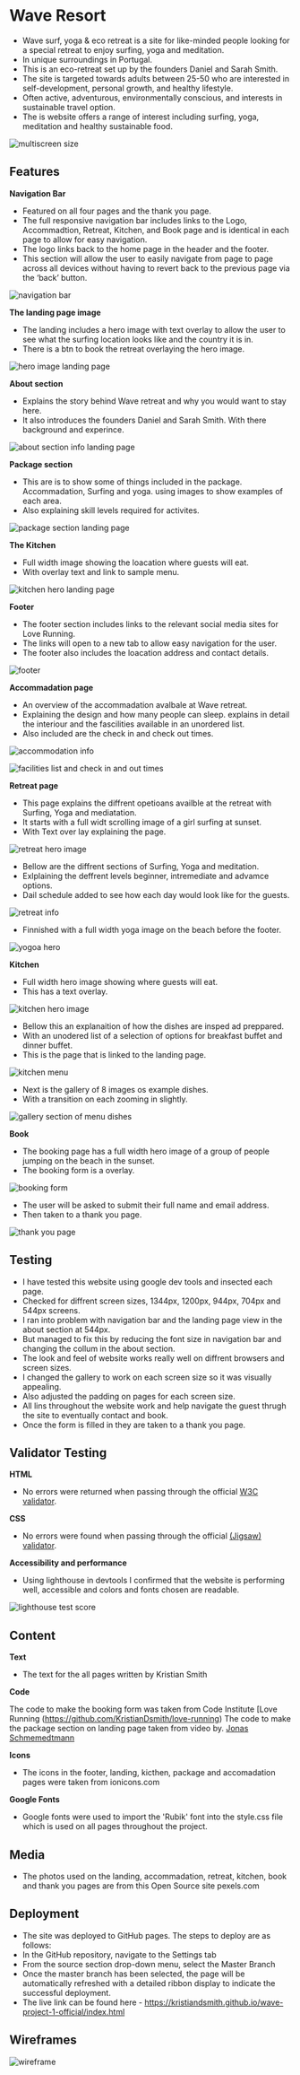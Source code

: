 # Wave Resort

- Wave surf, yoga & eco retreat is a site for like-minded people looking for a special retreat to enjoy surfing, yoga and meditation. 
- In unique surroundings in Portugal. 
- This is an eco-retreat set up by the founders Daniel and Sarah Smith. 
- The site is targeted towards adults between 25-50 who are interested in self-development, personal growth, and healthy lifestyle. 
- Often active, adventurous, environmentally conscious, and interests in sustainable travel option. 
- The is website offers a range of interest including surfing, yoga, meditation and healthy sustainable food.

![multiscreen size](/assets/images/multiscreen-size.png)


## Features

**Navigation Bar**

- Featured on all four pages and the thank you page. 
- The full responsive navigation bar includes links to the Logo, Accommadtion, Retreat, Kitchen, and Book page and is identical in each page to allow for easy navigation. 
- The logo links back to the home page in the header and the footer.
- This section will allow the user to easily navigate from page to page across all devices without having to revert back to the previous page via the ‘back’ button.

![navigation bar](/assets/images/navvigation.png)


**The landing page image**

- The landing includes a hero image with text overlay to allow the user to see what the surfing location looks like and the country it is in. 
- There is a btn to book the retreat overlaying the hero image. 

![hero image landing page](/assets/images/hero-image-landing-page.png)


**About section**

- Explains the story behind Wave retreat and why you would want to stay here. 
- It also introduces the founders Daniel and Sarah Smith. With there background and experince. 

![about section info landing page](/assets/images/about-section-landing-page.png)


**Package section**

- This are is to show some of things included in the package. Accommadation, Surfing and yoga. using images to show examples of each area. 
- Also explaining skill levels required for activites. 

![package section landing page](/assets/images/package-section-landing-page.png)


**The Kitchen**

- Full width image showing the loacation where guests will eat. 
- With overlay text and link to sample menu. 

![kitchen hero landing page](/assets/images/kitchen-landing-page.png)


**Footer**

- The footer section includes links to the relevant social media sites for Love Running. 
- The links will open to a new tab to allow easy navigation for the user.
- The footer also includes the loacation address and contact details. 

![footer](/assets/images/footer.png)


**Accommadation page** 

- An overview of the accommadation avalbale at Wave retreat. 
- Explaining the design and how many people can sleep. explains in detail the interiour and the fascilities available in an unordered list. 
- Also included are the check in and check out times. 

![accommodation info](/assets/images/accommodation-info.png)

![facilities list and check in and out times](/assets/images/facilities-info.png)


**Retreat page**

- This page explains the diffrent opetioans availble at the retreat with Surfing, Yoga and mediatation. 
- It starts with a full widt scrolling image of a girl surfing at sunset. 
- With Text over lay explaining the page.

![retreat hero image](/assets/images/retreat-hero-image.png)

- Bellow are the diffrent sections of Surfing, Yoga and meditation. 
- Exlplaining the deffrent levels beginner, intremediate and advamce options. 
- Dail schedule added to see how each day would look like for the guests. 

![retreat info](/assets/images/retreat-info.png)

- Finnished with a full width yoga image on the beach before the footer. 

![yogoa hero](/assets/images/yogo-hero.png)


**Kitchen**

- Full width hero image showing where guests will eat. 
- This has a text overlay.

![kitchen hero image](/assets/images/kitchen-hro-image.png)

- Bellow this an explanaition of how the dishes are insped ad preppared. 
- With an unodered list of a selection of options for breakfast buffet and dinner buffet. 
- This is the page that is linked to the landing page. 

![kitchen menu](/assets/images/kitchen-menu.png)

- Next is the gallery of 8 images os example dishes. 
- With a transition on each zooming in slightly. 

![gallery section of menu dishes](/assets/images/kitchen-gallery.png)


**Book**

- The booking page has a full width hero image of a group of people jumping on the beach in the sunset. 
- The booking form is a overlay. 

![booking form](/assets/images/booking-sign-up-form.png)

- The user will be asked to submit their full name and email address. 
- Then taken to a thank you page. 

![thank you page](/assets/images/thankyou-page.png)


## Testing

- I have tested this website using google dev tools and insected each page. 
- Checked for diffrent screen sizes, 1344px, 1200px, 944px, 704px and 544px screens. 
- I ran into problem with navigation bar and the landing page view in the about section at 544px. 
- But managed to fix this by reducing the font size in navigation bar and changing the collum in the about section. 
- The look and feel of website works really well on diffrent browsers and screen sizes. 
- I changed the gallery to work on each screen size so it was visually appealing. 
- Also adjusted the padding on pages for each screen size. 
- All lins throughout the website work and help navigate the guest thrugh the site to eventually contact and book. 
- Once the form is filled in they are taken to a thank you page. 

## Validator Testing

**HTML**
- No errors were returned when passing through the official [W3C validator](https://validator.w3.org/).

**CSS**
- No errors were found when passing through the official [(Jigsaw) validator](https://jigsaw.w3.org/css-validator/).

**Accessibility and performance**
- Using lighthouse in devtools I confirmed that the website is performing well, accessible and colors and fonts chosen are readable.

![lighthouse test score](/assets/images/lightouse-score.png)

## Content

**Text**
- The text for the all pages written by Kristian Smith

**Code**

The code to make the booking form was taken from Code Institute [Love Running (https://github.com/KristianDsmith/love-running)
The code to make the package section on landing page taken from video by. [Jonas Schmemedtmann](https://www.udemy.com/course/design-and-develop-a-killer-website-with-html5-and-css3/)

**Icons**
- The icons in the footer, landing, kicthen, package and accomadation pages  were taken from ionicons.com

**Google Fonts**
- Google fonts were used to import the 'Rubik' font into the style.css file which is used on all pages throughout the project.

## Media
- The photos used on the landing, accommadation, retreat, kitchen, book and thank you pages are from this Open Source site pexels.com

## Deployment


- The site was deployed to GitHub pages. The steps to deploy are as follows:
- In the GitHub repository, navigate to the Settings tab
- From the source section drop-down menu, select the Master Branch
- Once the master branch has been selected, the page will be automatically refreshed with a detailed ribbon display to indicate the successful deployment.
- The live link can be found here - https://kristiandsmith.github.io/wave-project-1-official/index.html

## Wireframes

![wireframe](/assets/images/wireframe-wave-progect.png)

